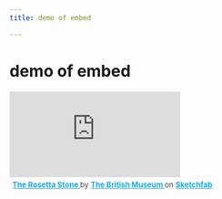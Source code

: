 ```yaml
---
title: demo of embed

---
```


# demo of embed

<div class="sketchfab-embed-wrapper"> <iframe title="The Rosetta Stone" frameborder="0" allowfullscreen mozallowfullscreen="true" webkitallowfullscreen="true" allow="autoplay; fullscreen; xr-spatial-tracking" xr-spatial-tracking execution-while-out-of-viewport execution-while-not-rendered web-share src="https://sketchfab.com/models/1e03509704a3490e99a173e53b93e282/embed"> </iframe> <p style="font-size: 13px; font-weight: normal; margin: 5px; color: #4A4A4A;"> <a href="https://sketchfab.com/3d-models/the-rosetta-stone-1e03509704a3490e99a173e53b93e282?utm_medium=embed&utm_campaign=share-popup&utm_content=1e03509704a3490e99a173e53b93e282" target="_blank" style="font-weight: bold; color: #1CAAD9;"> The Rosetta Stone </a> by <a href="https://sketchfab.com/britishmuseum?utm_medium=embed&utm_campaign=share-popup&utm_content=1e03509704a3490e99a173e53b93e282" target="_blank" style="font-weight: bold; color: #1CAAD9;"> The British Museum </a> on <a href="https://sketchfab.com?utm_medium=embed&utm_campaign=share-popup&utm_content=1e03509704a3490e99a173e53b93e282" target="_blank" style="font-weight: bold; color: #1CAAD9;">Sketchfab</a></p></div>